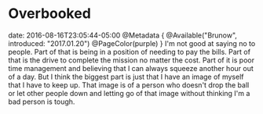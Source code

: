 # Overbooked
date: 2016-08-16T23:05:44-05:00
@Metadata {
  @Available("Brunow", introduced: "2017.01.20")
  @PageColor(purple)
}
I'm not good at saying no to people. Part of that is being in a position of needing to pay the bills. Part of that is the drive to complete the mission no matter the cost. Part of it is poor time management and believing that I can always squeeze another hour out of a day. But I think the biggest part is just that I have an image of myself that I have to keep up. That image is of a person who doesn't drop the ball or let other people down and letting go of that image without thinking I'm a bad person is tough.

